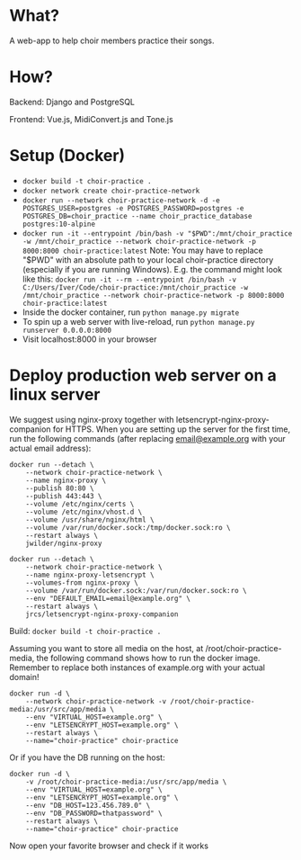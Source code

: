 # What?

A web-app to help choir members practice their songs.

# How?

Backend: Django and PostgreSQL

Frontend: Vue.js, MidiConvert.js and Tone.js

# Setup (Docker)

* `docker build -t choir-practice .`
* `docker network create choir-practice-network`
* `docker run --network choir-practice-network -d -e POSTGRES_USER=postgres -e POSTGRES_PASSWORD=postgres -e POSTGRES_DB=choir_practice --name choir_practice_database postgres:10-alpine`
* `docker run -it --entrypoint /bin/bash -v "$PWD":/mnt/choir_practice -w /mnt/choir_practice --network choir-practice-network -p 8000:8000 choir-practice:latest`
Note: You may have to replace "$PWD" with an absolute path to your local choir-practice directory (especially if you are running Windows). E.g. the command might look like this:
`docker run -it --rm --entrypoint /bin/bash -v C:/Users/Iver/Code/choir-practice:/mnt/choir_practice -w /mnt/choir_practice --network choir-practice-network -p 8000:8000 choir-practice:latest`
* Inside the docker container, run `python manage.py migrate`
* To spin up a web server with live-reload, run `python manage.py runserver 0.0.0.0:8000`
* Visit localhost:8000 in your browser

# Deploy production web server on a linux server

We suggest using nginx-proxy together with letsencrypt-nginx-proxy-companion for HTTPS. When you
are setting up the server for the first time, run the following commands (after replacing
email@example.org with your actual email address):

```
docker run --detach \
    --network choir-practice-network \
    --name nginx-proxy \
    --publish 80:80 \
    --publish 443:443 \
    --volume /etc/nginx/certs \
    --volume /etc/nginx/vhost.d \
    --volume /usr/share/nginx/html \
    --volume /var/run/docker.sock:/tmp/docker.sock:ro \
    --restart always \
    jwilder/nginx-proxy

docker run --detach \
    --network choir-practice-network \
    --name nginx-proxy-letsencrypt \
    --volumes-from nginx-proxy \
    --volume /var/run/docker.sock:/var/run/docker.sock:ro \
    --env "DEFAULT_EMAIL=email@example.org" \
    --restart always \
    jrcs/letsencrypt-nginx-proxy-companion
```

Build: `docker build -t choir-practice .`

Assuming you want to store all media on the host, at /root/choir-practice-media, the following
command shows how to run the docker image. Remember to replace both instances of example.org
with your actual domain!

```
docker run -d \
    --network choir-practice-network -v /root/choir-practice-media:/usr/src/app/media \
    --env "VIRTUAL_HOST=example.org" \
    --env "LETSENCRYPT_HOST=example.org" \
    --restart always \
    --name="choir-practice" choir-practice
```

Or if you have the DB running on the host:

```
docker run -d \
    -v /root/choir-practice-media:/usr/src/app/media \
    --env "VIRTUAL_HOST=example.org" \
    --env "LETSENCRYPT_HOST=example.org" \
    --env "DB_HOST=123.456.789.0" \
    --env "DB_PASSWORD=thatpassword" \
    --restart always \
    --name="choir-practice" choir-practice
```

Now open your favorite browser and check if it works
